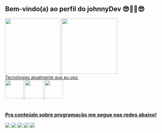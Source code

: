 ## Bem-vindo(a) ao perfil do johnnyDev 😎🤜🤛😎

 <div>
   <a href="https://github.com/FerreiraDev22">
   <img height="180em" src="https://github-readme-stats.vercel.app/api?username=FerreiraDev22&show_icons=true&theme=dark&include_all_commits=true&count_private=true"/>
   <img height="180em" src="https://github-readme-stats.vercel.app/api/top-langs/?username=FerreiraDev22&layout=compact&langs_count=6&theme=dark"/>

</div>
 Tecnologias atualmente que eu uso:
 
<div>
   <img src="https://cdn.jsdelivr.net/gh/devicons/devicon/icons/html5/html5-original-wordmark.svg" width="60" />
   <img src="https://cdn.jsdelivr.net/gh/devicons/devicon/icons/css3/css3-original-wordmark.svg" width="60"/>  
   <img  src="https://cdn.jsdelivr.net/gh/devicons/devicon/icons/java/java-original-wordmark.svg" width="60"/>     
 </div>
 
 <br>
 
  ### Pra conteúdo sobre programação me segue nas redes abaixo!
 
<div>
<a href="https://www.youtube.com/channel/UCyPg1CYOWbqDKS6Uo8jS3eQ" target="_blank"><img src="https://img.shields.io/badge/YouTube-FF0000?style=for-the- badge&logo=youtube&logoColor=white" target="_blank"></a>
<a href="https://instagram.com/ferreiradev22" target="_blank"><img src="https://img.shields.io/badge/Instagram-E4405F?style=for-the-badge&logo=instagram&logoColor=white" target="_blank"></a>  
<a href="https://www.linkedin.com/in/johnnyferreira22" target="_blank"><img src="https://img.shields.io/badge/LinkedIn-0077B5?style=for-the-badge&logo=linkedin&logoColor=white" target="_blank"></a>
<a href = "mailto:johnny.tyf2020@gmail.com" target="_blank"><img src="https://img.shields.io/badge/Gmail-D14836?style=for-the-badge&logo=gmail&logoColor=white" target="_blank"></a>
<a href="http://johnnyferreiradev.online" target="_blank"><img src="https://img.shields.io/badge/website-000000?style=for-the-badge&logo=website&logoColor=white" target="_blank"></a> 
</div>








 

